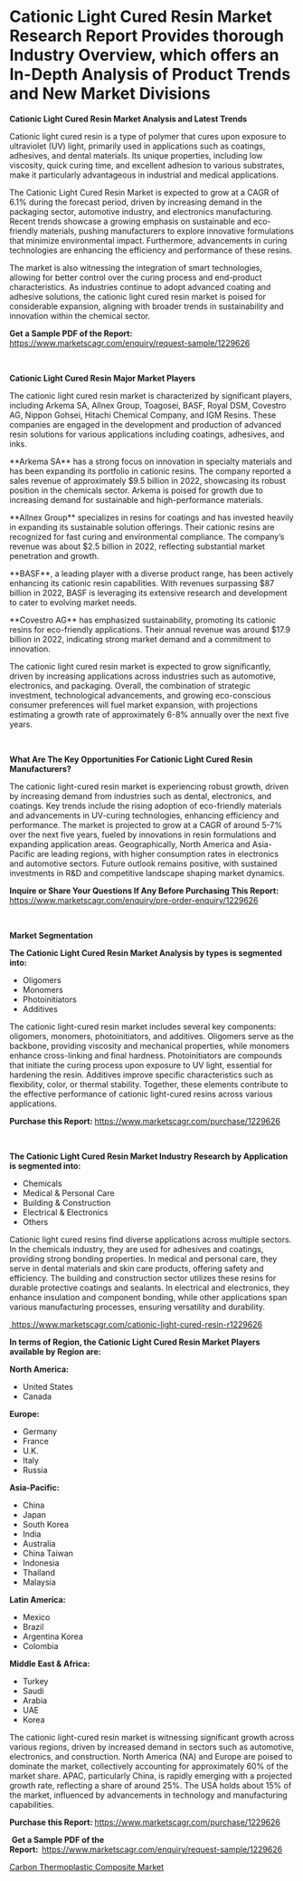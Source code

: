 <p><h1>Cationic Light Cured Resin Market Research Report Provides thorough Industry Overview, which offers an In-Depth Analysis of Product Trends and New Market Divisions</h1></p><p><strong>Cationic Light Cured Resin Market Analysis and Latest Trends</strong></p>
<p><p>Cationic light cured resin is a type of polymer that cures upon exposure to ultraviolet (UV) light, primarily used in applications such as coatings, adhesives, and dental materials. Its unique properties, including low viscosity, quick curing time, and excellent adhesion to various substrates, make it particularly advantageous in industrial and medical applications. </p><p>The Cationic Light Cured Resin Market is expected to grow at a CAGR of 6.1% during the forecast period, driven by increasing demand in the packaging sector, automotive industry, and electronics manufacturing. Recent trends showcase a growing emphasis on sustainable and eco-friendly materials, pushing manufacturers to explore innovative formulations that minimize environmental impact. Furthermore, advancements in curing technologies are enhancing the efficiency and performance of these resins. </p><p>The market is also witnessing the integration of smart technologies, allowing for better control over the curing process and end-product characteristics. As industries continue to adopt advanced coating and adhesive solutions, the cationic light cured resin market is poised for considerable expansion, aligning with broader trends in sustainability and innovation within the chemical sector.</p></p>
<p><strong>Get a Sample PDF of the Report:&nbsp;</strong> <a href="https://www.marketscagr.com/enquiry/request-sample/1229626?utm_campaign=3019&utm_medium=2&utm_source=Github&utm_content=ia&utm_term=03042025&utm_id=cationic-light-cured-resin">https://www.marketscagr.com/enquiry/request-sample/1229626</a></p>
<p>&nbsp;</p>
<p><strong>Cationic Light Cured Resin Major Market Players</strong></p>
<p><p>The cationic light cured resin market is characterized by significant players, including Arkema SA, Allnex Group, Toagosei, BASF, Royal DSM, Covestro AG, Nippon Gohsei, Hitachi Chemical Company, and IGM Resins. These companies are engaged in the development and production of advanced resin solutions for various applications including coatings, adhesives, and inks.</p><p>**Arkema SA** has a strong focus on innovation in specialty materials and has been expanding its portfolio in cationic resins. The company reported a sales revenue of approximately $9.5 billion in 2022, showcasing its robust position in the chemicals sector. Arkema is poised for growth due to increasing demand for sustainable and high-performance materials.</p><p>**Allnex Group** specializes in resins for coatings and has invested heavily in expanding its sustainable solution offerings. Their cationic resins are recognized for fast curing and environmental compliance. The company’s revenue was about $2.5 billion in 2022, reflecting substantial market penetration and growth.</p><p>**BASF**, a leading player with a diverse product range, has been actively enhancing its cationic resin capabilities. With revenues surpassing $87 billion in 2022, BASF is leveraging its extensive research and development to cater to evolving market needs.</p><p>**Covestro AG** has emphasized sustainability, promoting its cationic resins for eco-friendly applications. Their annual revenue was around $17.9 billion in 2022, indicating strong market demand and a commitment to innovation.</p><p>The cationic light cured resin market is expected to grow significantly, driven by increasing applications across industries such as automotive, electronics, and packaging. Overall, the combination of strategic investment, technological advancements, and growing eco-conscious consumer preferences will fuel market expansion, with projections estimating a growth rate of approximately 6-8% annually over the next five years.</p></p>
<p>&nbsp;</p>
<p><strong>What Are The Key Opportunities For Cationic Light Cured Resin Manufacturers?</strong></p>
<p><p>The cationic light-cured resin market is experiencing robust growth, driven by increasing demand from industries such as dental, electronics, and coatings. Key trends include the rising adoption of eco-friendly materials and advancements in UV-curing technologies, enhancing efficiency and performance. The market is projected to grow at a CAGR of around 5-7% over the next five years, fueled by innovations in resin formulations and expanding application areas. Geographically, North America and Asia-Pacific are leading regions, with higher consumption rates in electronics and automotive sectors. Future outlook remains positive, with sustained investments in R&D and competitive landscape shaping market dynamics.</p></p>
<p><strong>Inquire or Share Your Questions If Any Before Purchasing This Report:</strong> <a href="https://www.marketscagr.com/enquiry/pre-order-enquiry/1229626?utm_campaign=3019&utm_medium=2&utm_source=Github&utm_content=ia&utm_term=03042025&utm_id=cationic-light-cured-resin">https://www.marketscagr.com/enquiry/pre-order-enquiry/1229626</a></p>
<p>&nbsp;</p>
<p><strong>Market Segmentation</strong></p>
<p><strong>The Cationic Light Cured Resin Market Analysis by types is segmented into:</strong></p>
<p><ul><li>Oligomers</li><li>Monomers</li><li>Photoinitiators</li><li>Additives</li></ul></p>
<p><p>The cationic light-cured resin market includes several key components: oligomers, monomers, photoinitiators, and additives. Oligomers serve as the backbone, providing viscosity and mechanical properties, while monomers enhance cross-linking and final hardness. Photoinitiators are compounds that initiate the curing process upon exposure to UV light, essential for hardening the resin. Additives improve specific characteristics such as flexibility, color, or thermal stability. Together, these elements contribute to the effective performance of cationic light-cured resins across various applications.</p></p>
<p><strong>Purchase this Report:&nbsp;</strong><a href="https://www.marketscagr.com/purchase/1229626?utm_campaign=3019&utm_medium=2&utm_source=Github&utm_content=ia&utm_term=03042025&utm_id=cationic-light-cured-resin">https://www.marketscagr.com/purchase/1229626</a></p>
<p>&nbsp;</p>
<p><strong>The Cationic Light Cured Resin Market Industry Research by Application is segmented into:</strong></p>
<p><ul><li>Chemicals</li><li>Medical & Personal Care</li><li>Building & Construction</li><li>Electrical & Electronics</li><li>Others</li></ul></p>
<p><p>Cationic light cured resins find diverse applications across multiple sectors. In the chemicals industry, they are used for adhesives and coatings, providing strong bonding properties. In medical and personal care, they serve in dental materials and skin care products, offering safety and efficiency. The building and construction sector utilizes these resins for durable protective coatings and sealants. In electrical and electronics, they enhance insulation and component bonding, while other applications span various manufacturing processes, ensuring versatility and durability.</p></p>
<p><a href="https://www.marketscagr.com/cationic-light-cured-resin-r1229626?utm_campaign=3019&utm_medium=2&utm_source=Github&utm_content=ia&utm_term=03042025&utm_id=cationic-light-cured-resin">&nbsp;https://www.marketscagr.com/cationic-light-cured-resin-r1229626</a></p>
<p><strong>In terms of Region, the Cationic Light Cured Resin Market Players available by Region are:</strong></p>
<p>
    <p> <strong> North America: </strong>
        <ul>
            <li>United States</li>
            <li>Canada</li>
        </ul>
        </p> 
    <p> <strong> Europe: </strong>
        <ul>
            <li>Germany</li>
            <li>France</li>
            <li>U.K.</li>
            <li>Italy</li>
            <li>Russia</li>
        </ul>
        </p> 
    <p> <strong> Asia-Pacific: </strong>
        <ul>
            <li>China</li>
            <li>Japan</li>
            <li>South Korea</li>
            <li>India</li>
            <li>Australia</li>
            <li>China Taiwan</li>
            <li>Indonesia</li>
            <li>Thailand</li>
            <li>Malaysia</li>
        </ul>
        </p> 
    <p> <strong> Latin America: </strong>
        <ul>
            <li>Mexico</li>
            <li>Brazil</li>
            <li>Argentina Korea</li>
            <li>Colombia</li>
        </ul>
        </p> 
    <p> <strong> Middle East & Africa: </strong>
        <ul>
            <li>Turkey</li>
            <li>Saudi</li>
            <li>Arabia</li>
            <li>UAE</li>
            <li>Korea</li>
        </ul>
    </p>
    </p>
<p><p>The cationic light-cured resin market is witnessing significant growth across various regions, driven by increased demand in sectors such as automotive, electronics, and construction. North America (NA) and Europe are poised to dominate the market, collectively accounting for approximately 60% of the market share. APAC, particularly China, is rapidly emerging with a projected growth rate, reflecting a share of around 25%. The USA holds about 15% of the market, influenced by advancements in technology and manufacturing capabilities.</p></p>
<p><strong>Purchase this Report: </strong><a href="https://www.marketscagr.com/purchase/1229626?utm_campaign=3019&utm_medium=2&utm_source=Github&utm_content=ia&utm_term=03042025&utm_id=cationic-light-cured-resin">https://www.marketscagr.com/purchase/1229626</a></p>
<p>&nbsp;<strong>Get a Sample PDF of the Report:&nbsp;&nbsp;</strong><a href="https://www.marketscagr.com/enquiry/request-sample/1229626?utm_campaign=3019&utm_medium=2&utm_source=Github&utm_content=ia&utm_term=03042025&utm_id=cationic-light-cured-resin">https://www.marketscagr.com/enquiry/request-sample/1229626</a></p>
<p><strong></strong></p>
<p><p><a href="https://github.com/djarixneoza/Market-Research-Report-List-1/blob/main/carbon-thermoplastic-composite-market.md?utm_campaign=3019&utm_medium=2&utm_source=Github&utm_content=ia&utm_term=03042025&utm_id=cationic-light-cured-resin">Carbon Thermoplastic Composite Market</a></p></p>